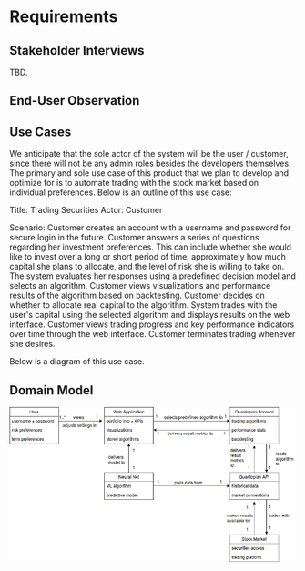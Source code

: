 # Requirements

## Stakeholder Interviews
TBD.

## End-User Observation

## Use Cases 
We anticipate that the sole actor of the system will be the user / customer, since there will not be any admin roles besides the developers themselves. The primary and sole use case of this product that we plan to develop and optimize for is to automate trading with the stock market based on individual preferences. Below is an outline of this use case:

Title: Trading Securities
Actor: Customer

Scenario: Customer creates an account with a username and password for secure login in the future. Customer answers a series of questions regarding her investment preferences. This can include whether she would like to invest over a long or short period of time, approximately how much capital she plans to allocate, and the level of risk she is willing to take on. The system evaluates her responses using a predefined decision model and selects an algorithm. Customer views visualizations and performance results of the algorithm based on backtesting. Customer decides on whether to allocate real capital to the algorithm. System trades with the user's capital using the selected algorithm and displays results on the web interface. Customer views trading progress and key performance indicators over time through the web interface. Customer terminates trading whenever she desires.  

Below is a diagram of this use case.

## Domain Model
![alt text](UML/domain_model.png "A domain model of the system.")
